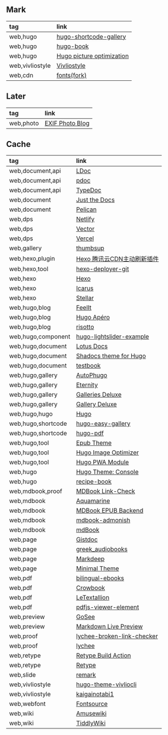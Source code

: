## Mark

|tag|link|
|:-|:-|
|web,hugo|[hugo-shortcode-gallery](https://github.com/mfg92/hugo-shortcode-gallery)
|web,hugo|[hugo-book](https://github.com/alex-shpak/hugo-book)
|web,hugo|[Hugo picture optimization](https://github.com/b-m-f/hugo-picture-optimization)
|web,vivliostyle|[Vivliostyle](https://vivliostyle.org)
|web,cdn|[fonts(fork)](https://github.com/scillidan/fonts)

## Later

|tag|link|
|:-|:-|
|web,photo|[EXIF Photo Blog](https://github.com/sambecker/exif-photo-blog)

## Cache

|tag|link|
|:-|:-|
|web,document,api|[LDoc](https://github.com/lunarmodules/ldoc)
|web,document,api|[pdoc](https://pdoc3.github.io/pdoc)
|web,document,api|[TypeDoc](https://github.com/TypeStrong/typedoc)
|web,document|[Just the Docs](https://github.com/just-the-docs/just-the-docs)
|web,document|[Pelican](https://getpelican.com)
|web,dps|[Netlify](https://app.netlify.com)
|web,dps|[Vector](https://vector.dev)
|web,dps|[Vercel](https://vercel.com)
|web,gallery|[thumbsup](https://github.com/thumbsup/thumbsup)
|web,hexo,plugin|[Hexo 腾讯云CDN主动刷新插件](https://github.com/Techeek/hexo-deploy-tencentcloud-cdn)
|web,hexo,tool|[hexo-deployer-git](https://github.com/hexojs/hexo-deployer-git)
|web,hexo|[Hexo](https://hexo.io)
|web,hexo|[Icarus](https://github.com/ppoffice/hexo-theme-icarus)
|web,hexo|[Stellar](https://github.com/xaoxuu/hexo-theme-stellar)
|web,hugo,blog|[FeelIt](https://github.com/khusika/FeelIt)
|web,hugo,blog|[Hugo Apéro](https://github.com/hugo-apero/hugo-apero)
|web,hugo,blog|[risotto](https://github.com/joeroe/risotto)
|web,hugo,component|[hugo-lightslider-example](https://github.com/jochumdev/hugo-lightslider-example)
|web,hugo,document|[Lotus Docs](https://themes.gohugo.io/themes/lotusdocs/)
|web,hugo,document|[Shadocs theme for Hugo](https://github.com/jgazeau/shadocs)
|web,hugo,document|[testbook](https://github.com/maelle/testbook)
|web,hugo,gallery|[AutoPhugo](https://github.com/kc0bfv/autophugo)
|web,hugo,gallery|[Eternity](https://github.com/boratanrikulu/eternity)
|web,hugo,gallery|[Galleries Deluxe](https://github.com/bep/galleriesdeluxe)
|web,hugo,gallery|[Gallery Deluxe](https://github.com/bep/gallerydeluxe)
|web,hugo,hugo|[Hugo](https://gohugo.io)
|web,hugo,shortcode|[hugo-easy-gallery](https://github.com/liwenyip/hugo-easy-gallery)
|web,hugo,shortcode|[hugo-pdf](https://github.com/sytranvn/hugo-pdf)
|web,hugo,tool|[Epub Theme](https://github.com/weitblick/epub)
|web,hugo,tool|[Hugo Image Optimizer](https://github.com/EricDriussi/hugo-image-optimizer)
|web,hugo,tool|[Hugo PWA Module](https://github.com/hugomods/pwa)
|web,hugo|[Hugo Theme: Console](https://github.com/mrmierzejewski/hugo-theme-console)
|web,hugo|[recipe-book](https://github.com/rametta/recipe-book)
|web,mdbook,proof|[MDBook Link-Check](https://github.com/Michael-F-Bryan/mdbook-linkcheck)
|web,mdbook|[Aquamarine](https://github.com/mersinvald/aquamarine)
|web,mdbook|[MDBook EPUB Backend](https://github.com/Michael-F-Bryan/mdbook-epub)
|web,mdbook|[mdbook-admonish](https://github.com/tommilligan/mdbook-admonish)
|web,mdbook|[mdBook](https://github.com/rust-lang/mdBook)
|web,page|[Gistdoc](https://github.com/jkulton/gistdoc)
|web,page|[greek_audiobooks](https://github.com/nikolas-n/greek_audiobooks)
|web,page|[Markdeep](https://casual-effects.com/markdeep)
|web,page|[Minimal Theme](https://github.com/orderedlist/minimal)
|web,pdf|[bilingual-ebooks](https://github.com/japotrad/bilingual-ebooks)
|web,pdf|[Crowbook](https://github.com/lise-henry/crowbook)
|web,pdf|[LeTextallion](https://github.com/farvardin/textallion)
|web,pdf|[pdfjs-viewer-element](https://github.com/alekswebnet/pdfjs-viewer-element)
|web,preview|[GoSee](https://github.com/jmbaur/gosee)
|web,preview|[Markdown Live Preview](https://github.com/ms-jpq/markdown-live-preview)
|web,proof|[lychee-broken-link-checker](https://github.com/marketplace/actions/lychee-broken-link-checker)
|web,proof|[lychee](https://github.com/lycheeverse/lychee)
|web,retype|[Retype Build Action](https://github.com/retypeapp/action-build)
|web,retype|[Retype](https://retype.com)
|web,slide|[remark](https://github.com/gnab/remark)
|web,vivliostyle|[hugo-theme-vivliocli](https://github.com/mochimochiki/hugo-theme-vivliocli)
|web,vivliostyle|[kaigainotabi1](https://github.com/MurakamiShinyu/kaigainotabi1)
|web,webfont|[Fontsource](https://github.com/fontsource/fontsource)
|web,wiki|[Amusewiki](https://github.com/melmothx/amusewiki)
|web,wiki|[TiddlyWiki](https://tiddlywiki.com)